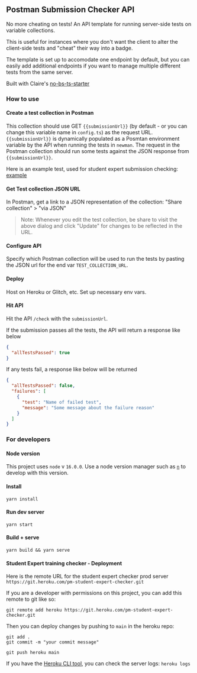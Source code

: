 ## Postman Submission Checker API

No more cheating on tests! An API template for running server-side tests on variable collections.

This is useful for instances where you don't want the client to alter the client-side tests and "cheat" their way into a badge.

The template is set up to accomodate one endpoint by default, but you can easily add additional endpoints if you want to manage multiple different tests from the same server.

Built with Claire's [no-bs-ts-starter](https://github.com/clairefro/my-no-bs-ts-express-starter)

### How to use

#### Create a test collection in Postman

This collection should use GET `{{submissionUrl}}` (by default - or you can change this variable name in `config.ts`) as the request URL. `{{submissionUrl}}` is dynamically populated as a Posmtan environment variable by the API when running the tests in `newman`. The request in the Postman collection should run some tests against the JSON response from `{{submissionUrl}}`.

Here is an example test, used for student expert submission checking: [example](https://postman.postman.co/workspace/Training-Processing~f20c42fd-3898-4fe3-977a-eb953781cff1/request/15567703-36eb6066-6aa4-4994-b9bf-0829bd88c80b)

#### Get Test collection JSON URL

In Postman, get a link to a JSON representation of the collection: "Share collection" > "via JSON"

> Note: Whenever you edit the test collection, be share to visit the above dialog and click "Update" for changes to be reflected in the URL.

#### Configure API

Specify which Postman collection will be used to run the tests by pasting the JSON url for the end var `TEST_COLLECTION_URL`.

#### Deploy

Host on Heroku or Glitch, etc. Set up necessary env vars.

#### Hit API

Hit the API `/check` with the `submissionUrl`.

If the submission passes all the tests, the API will return a response like below

```json
{
  "allTestsPassed": true
}
```

If any tests fail, a response like below will be returned

```json
{
  "allTestsPassed": false,
  "failures": [
    {
      "test": "Name of failed test",
      "message": "Some message about the failure reason"
    }
  ]
}
```

### For developers

#### Node version

This project uses `node` v `16.0.0`. Use a node version manager such as [`n`](https://www.npmjs.com/package/n) to develop with this version.

#### Install

`yarn install`

#### Run dev server

`yarn start`

#### Build + serve

`yarn build && yarn serve`

#### Student Expert training checker - Deployment

Here is the remote URL for the student expert checker prod server `https://git.heroku.com/pm-student-expert-checker.git`

If you are a developer with permissions on this project, you can add this remote to git like so:

`git remote add heroku https://git.heroku.com/pm-student-expert-checker.git`

Then you can deploy changes by pushing to `main` in the heroku repo:

```
git add .
git commit -m "your commit message"

git push heroku main
```

If you have the [Heroku CLI tool](https://devcenter.heroku.com/articles/heroku-cli), you can check the server logs:
`heroku logs`
